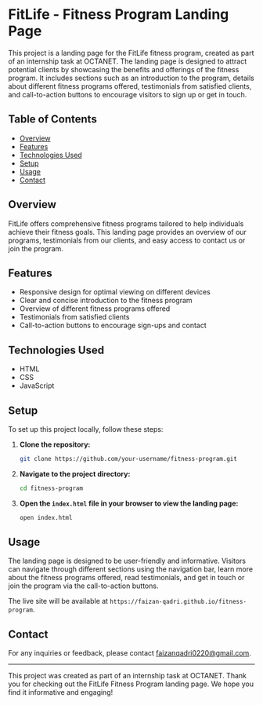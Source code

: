 # FitLife - Fitness Program Landing Page

This project is a landing page for the FitLife fitness program, created as part of an internship task at OCTANET. The landing page is designed to attract potential clients by showcasing the benefits and offerings of the fitness program. It includes sections such as an introduction to the program, details about different fitness programs offered, testimonials from satisfied clients, and call-to-action buttons to encourage visitors to sign up or get in touch.

## Table of Contents

- [Overview](#overview)
- [Features](#features)
- [Technologies Used](#technologies-used)
- [Setup](#setup)
- [Usage](#usage)
- [Contact](#contact)

## Overview

FitLife offers comprehensive fitness programs tailored to help individuals achieve their fitness goals. This landing page provides an overview of our programs, testimonials from our clients, and easy access to contact us or join the program.

## Features

- Responsive design for optimal viewing on different devices
- Clear and concise introduction to the fitness program
- Overview of different fitness programs offered
- Testimonials from satisfied clients
- Call-to-action buttons to encourage sign-ups and contact

## Technologies Used

- HTML
- CSS
- JavaScript

## Setup

To set up this project locally, follow these steps:

1. **Clone the repository:**
    ```bash
    git clone https://github.com/your-username/fitness-program.git
    ```

2. **Navigate to the project directory:**
    ```bash
    cd fitness-program
    ```

3. **Open the `index.html` file in your browser to view the landing page:**
    ```bash
    open index.html
    ```

## Usage

The landing page is designed to be user-friendly and informative. Visitors can navigate through different sections using the navigation bar, learn more about the fitness programs offered, read testimonials, and get in touch or join the program via the call-to-action buttons.

The live site will be available at `https://faizan-qadri.github.io/fitness-program`.

## Contact

For any inquiries or feedback, please contact [faizanqadri0220@gmail.com](mailto:faizanqadri0220@gmail.com).

---

This project was created as part of an internship task at OCTANET. Thank you for checking out the FitLife Fitness Program landing page. We hope you find it informative and engaging!
